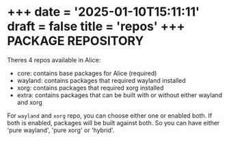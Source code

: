 +++
date = '2025-01-10T15:11:11'
draft = false
title = 'repos'
+++
PACKAGE REPOSITORY
==================

Theres 4 repos available in Alice:

- core: contains base packages for Alice (required)
- wayland: contains packages that required wayland installed
- xorg: contains packages that required xorg installed
- extra: contains packages that can be built with or without either wayland and xorg

For `wayland` and `xorg` repo, you can choose either one or enabled both. If both is enabled, packages will be built against both. So you can have either 'pure wayland', 'pure xorg' or 'hybrid'.